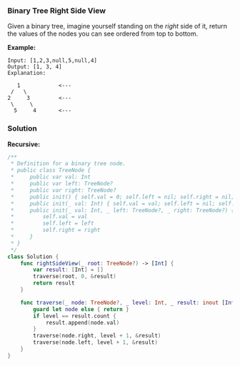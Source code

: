 
### Binary Tree Right Side View

Given a binary tree, imagine yourself standing on the *right* side of it, return the values of the nodes you can see ordered from top to bottom.

__Example:__
```
Input: [1,2,3,null,5,null,4]
Output: [1, 3, 4]
Explanation:

   1            <---
 /   \
2     3         <---
 \     \
  5     4       <---
```

### Solution
__Recursive:__
```Swift
/**
 * Definition for a binary tree node.
 * public class TreeNode {
 *     public var val: Int
 *     public var left: TreeNode?
 *     public var right: TreeNode?
 *     public init() { self.val = 0; self.left = nil; self.right = nil; }
 *     public init(_ val: Int) { self.val = val; self.left = nil; self.right = nil; }
 *     public init(_ val: Int, _ left: TreeNode?, _ right: TreeNode?) {
 *         self.val = val
 *         self.left = left
 *         self.right = right
 *     }
 * }
 */
class Solution {
    func rightSideView(_ root: TreeNode?) -> [Int] {
        var result: [Int] = []
        traverse(root, 0, &result)
        return result
    }

    func traverse(_ node: TreeNode?, _ level: Int, _ result: inout [Int]) {
        guard let node else { return }
        if level == result.count {
            result.append(node.val)
        }
        traverse(node.right, level + 1, &result)
        traverse(node.left, level + 1, &result)
    }
}
```